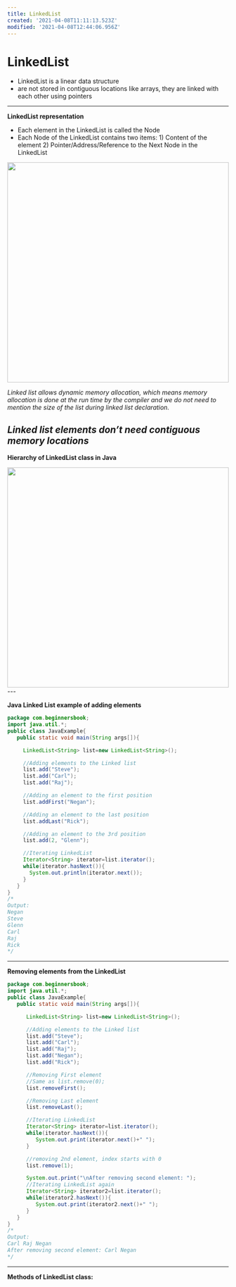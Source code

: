 ```yaml
---
title: LinkedList
created: '2021-04-08T11:11:13.523Z'
modified: '2021-04-08T12:44:06.956Z'
---
```


# LinkedList

- LinkedList is a linear data structure
- are not stored in contiguous locations like arrays, they are linked with each other using pointers
---

**LinkedList representation**

- Each element in the LinkedList is called the Node
- Each Node of the LinkedList contains two items:
      1) Content of the element 
      2) Pointer/Address/Reference to the Next Node in the LinkedList


 <img src="https://beginnersbook.com/wp-content/uploads/2013/12/singly_linkedlist.png"  width="100%" height="500px%" align="center" />

 *Linked list allows dynamic memory allocation, which means memory allocation is done at the run time by the compiler and we do not need to mention the size of the list during linked list declaration.*


 *Linked list elements don’t need contiguous memory locations*
 ---

 **Hierarchy of LinkedList class in Java**

<img src="https://beginnersbook.com/wp-content/uploads/2013/12/linkedlist.png"  width="100%" height="500px%" align="center" />
---

**Java Linked List example of adding elements**

```java
package com.beginnersbook;
import java.util.*;
public class JavaExample{
   public static void main(String args[]){

     LinkedList<String> list=new LinkedList<String>();

     //Adding elements to the Linked list
     list.add("Steve");
     list.add("Carl");
     list.add("Raj");

     //Adding an element to the first position
     list.addFirst("Negan");

     //Adding an element to the last position
     list.addLast("Rick");

     //Adding an element to the 3rd position
     list.add(2, "Glenn");

     //Iterating LinkedList
     Iterator<String> iterator=list.iterator();
     while(iterator.hasNext()){
       System.out.println(iterator.next());
     }
   } 
} 
/*
Output:
Negan
Steve
Glenn
Carl
Raj
Rick
*/
```
---

**Removing elements from the LinkedList**

```java
package com.beginnersbook;
import java.util.*;
public class JavaExample{
   public static void main(String args[]){

      LinkedList<String> list=new LinkedList<String>();

      //Adding elements to the Linked list
      list.add("Steve");
      list.add("Carl");
      list.add("Raj");
      list.add("Negan");
      list.add("Rick");

      //Removing First element
      //Same as list.remove(0);
      list.removeFirst();

      //Removing Last element
      list.removeLast();

      //Iterating LinkedList
      Iterator<String> iterator=list.iterator();
      while(iterator.hasNext()){
         System.out.print(iterator.next()+" ");
      }

      //removing 2nd element, index starts with 0
      list.remove(1);

      System.out.print("\nAfter removing second element: ");
      //Iterating LinkedList again
      Iterator<String> iterator2=list.iterator();
      while(iterator2.hasNext()){
         System.out.print(iterator2.next()+" ");
      }
   }
}
/*
Output:
Carl Raj Negan
After removing second element: Carl Negan
*/
```
---
**Methods of LinkedList class:**

